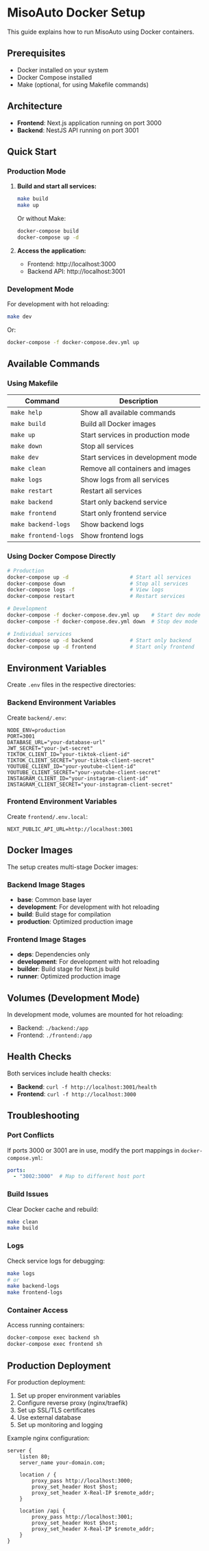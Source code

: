 # MisoAuto Docker Setup

This guide explains how to run MisoAuto using Docker containers.

## Prerequisites

- Docker installed on your system
- Docker Compose installed
- Make (optional, for using Makefile commands)

## Architecture

- **Frontend**: Next.js application running on port 3000
- **Backend**: NestJS API running on port 3001

## Quick Start

### Production Mode

1. **Build and start all services:**
   ```bash
   make build
   make up
   ```
   
   Or without Make:
   ```bash
   docker-compose build
   docker-compose up -d
   ```

2. **Access the application:**
   - Frontend: http://localhost:3000
   - Backend API: http://localhost:3001

### Development Mode

For development with hot reloading:

```bash
make dev
```

Or:
```bash
docker-compose -f docker-compose.dev.yml up
```

## Available Commands

### Using Makefile

| Command | Description |
|---------|-------------|
| `make help` | Show all available commands |
| `make build` | Build all Docker images |
| `make up` | Start services in production mode |
| `make down` | Stop all services |
| `make dev` | Start services in development mode |
| `make clean` | Remove all containers and images |
| `make logs` | Show logs from all services |
| `make restart` | Restart all services |
| `make backend` | Start only backend service |
| `make frontend` | Start only frontend service |
| `make backend-logs` | Show backend logs |
| `make frontend-logs` | Show frontend logs |

### Using Docker Compose Directly

```bash
# Production
docker-compose up -d                    # Start all services
docker-compose down                     # Stop all services
docker-compose logs -f                  # View logs
docker-compose restart                  # Restart services

# Development
docker-compose -f docker-compose.dev.yml up    # Start dev mode
docker-compose -f docker-compose.dev.yml down  # Stop dev mode

# Individual services
docker-compose up -d backend            # Start only backend
docker-compose up -d frontend           # Start only frontend
```

## Environment Variables

Create `.env` files in the respective directories:

### Backend Environment Variables

Create `backend/.env`:
```env
NODE_ENV=production
PORT=3001
DATABASE_URL="your-database-url"
JWT_SECRET="your-jwt-secret"
TIKTOK_CLIENT_ID="your-tiktok-client-id"
TIKTOK_CLIENT_SECRET="your-tiktok-client-secret"
YOUTUBE_CLIENT_ID="your-youtube-client-id"
YOUTUBE_CLIENT_SECRET="your-youtube-client-secret"
INSTAGRAM_CLIENT_ID="your-instagram-client-id"
INSTAGRAM_CLIENT_SECRET="your-instagram-client-secret"
```

### Frontend Environment Variables

Create `frontend/.env.local`:
```env
NEXT_PUBLIC_API_URL=http://localhost:3001
```

## Docker Images

The setup creates multi-stage Docker images:

### Backend Image Stages
- **base**: Common base layer
- **development**: For development with hot reloading
- **build**: Build stage for compilation
- **production**: Optimized production image

### Frontend Image Stages
- **deps**: Dependencies only
- **development**: For development with hot reloading
- **builder**: Build stage for Next.js build
- **runner**: Optimized production image

## Volumes (Development Mode)

In development mode, volumes are mounted for hot reloading:
- Backend: `./backend:/app`
- Frontend: `./frontend:/app`

## Health Checks

Both services include health checks:
- **Backend**: `curl -f http://localhost:3001/health`
- **Frontend**: `curl -f http://localhost:3000`

## Troubleshooting

### Port Conflicts
If ports 3000 or 3001 are in use, modify the port mappings in `docker-compose.yml`:
```yaml
ports:
  - "3002:3000"  # Map to different host port
```

### Build Issues
Clear Docker cache and rebuild:
```bash
make clean
make build
```

### Logs
Check service logs for debugging:
```bash
make logs
# or
make backend-logs
make frontend-logs
```

### Container Access
Access running containers:
```bash
docker-compose exec backend sh
docker-compose exec frontend sh
```

## Production Deployment

For production deployment:

1. Set up proper environment variables
2. Configure reverse proxy (nginx/traefik)
3. Set up SSL/TLS certificates
4. Use external database
5. Set up monitoring and logging

Example nginx configuration:
```nginx
server {
    listen 80;
    server_name your-domain.com;

    location / {
        proxy_pass http://localhost:3000;
        proxy_set_header Host $host;
        proxy_set_header X-Real-IP $remote_addr;
    }

    location /api {
        proxy_pass http://localhost:3001;
        proxy_set_header Host $host;
        proxy_set_header X-Real-IP $remote_addr;
    }
}
```
